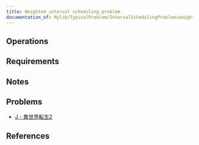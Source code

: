 ```yaml
---
title: Weighted interval scheduling problem
documentation_of: Mylib/TypicalProblem/IntervalSchedulingProblem/weighted_interval_scheduling.cpp
---
```


## Operations

## Requirements

## Notes

## Problems

- [J - 異世界転生2](https://www.hackerrank.com/contests/kodamanwithothers/challenges/2-82/problem)

## References
